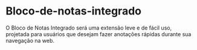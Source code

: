 # Bloco-de-notas-integrado
O Bloco de Notas Integrado será uma extensão leve e de fácil uso, projetada para usuários que desejam fazer anotações rápidas durante sua navegação na web. 
